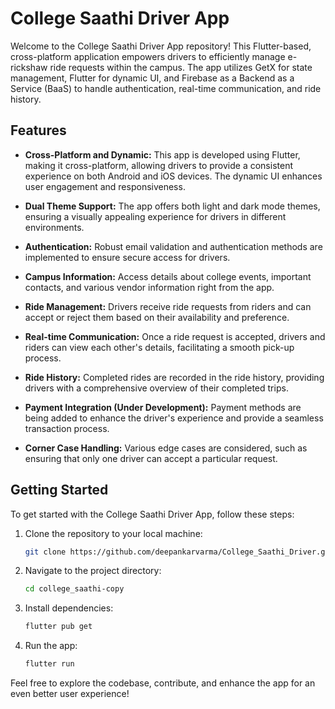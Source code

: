 # College Saathi Driver App

Welcome to the College Saathi Driver App repository! This Flutter-based, cross-platform application empowers drivers to efficiently manage e-rickshaw ride requests within the campus. The app utilizes GetX for state management, Flutter for dynamic UI, and Firebase as a Backend as a Service (BaaS) to handle authentication, real-time communication, and ride history.

## Features

- **Cross-Platform and Dynamic:** This app is developed using Flutter, making it cross-platform, allowing drivers to provide a consistent experience on both Android and iOS devices. The dynamic UI enhances user engagement and responsiveness.

- **Dual Theme Support:** The app offers both light and dark mode themes, ensuring a visually appealing experience for drivers in different environments.

- **Authentication:** Robust email validation and authentication methods are implemented to ensure secure access for drivers.

- **Campus Information:** Access details about college events, important contacts, and various vendor information right from the app.

- **Ride Management:** Drivers receive ride requests from riders and can accept or reject them based on their availability and preference.

- **Real-time Communication:** Once a ride request is accepted, drivers and riders can view each other's details, facilitating a smooth pick-up process.

- **Ride History:** Completed rides are recorded in the ride history, providing drivers with a comprehensive overview of their completed trips.

- **Payment Integration (Under Development):** Payment methods are being added to enhance the driver's experience and provide a seamless transaction process.

- **Corner Case Handling:** Various edge cases are considered, such as ensuring that only one driver can accept a particular request.

## Getting Started

To get started with the College Saathi Driver App, follow these steps:

1. Clone the repository to your local machine:
   ```bash
   git clone https://github.com/deepankarvarma/College_Saathi_Driver.git
   ```

2. Navigate to the project directory:
   ```bash
   cd college_saathi-copy
   ```

3. Install dependencies:
   ```bash
   flutter pub get
   ```

4. Run the app:
   ```bash
   flutter run
   ```

Feel free to explore the codebase, contribute, and enhance the app for an even better user experience!
